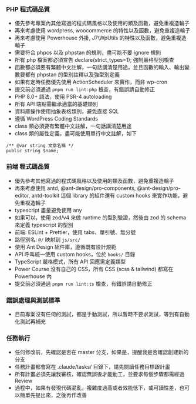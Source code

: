 ### PHP 程式碼品質
- 優先參考專案內其他寫過的程式碼風格以及使用的類及函數，避免重複造輪子
- 再來考慮使用 wordpress, woocommerce 的特性以及函數，避免重複造輪子
- 再來考慮使用 Powerhouse 外掛, J7\WpUtils 的特性以及函數，避免重複造輪子
- 需要符合 phpcs 以及 phpstan 的規則，盡可能不要 ignore 規則
- 所有 php 檔案都必須宣告 declare(strict_types=1); 強制嚴格型別檢查
- 函數都必須要有繁體中文註解，一句話講清楚用途，並且函數的輸入、輸出變數要都有 phpstan 的型別註釋以及強型別定義
- 如果有定時任務優先使用 ActionScheduler 來實作，而非 wp-cron
- 提交前必須通過 `pnpm run lint:php` 檢查，有錯誤請自動修正
- PHP 8.0+ 語法，使用 PSR-4 autoloading
- 所有 API 端點需繼承適當的基礎類別
- 資料庫操作使用抽象表格類別，避免直接 SQL
- 遵循 WordPress Coding Standards
- class 類必須要有繁體中文註解，一句話講清楚用途
- class 類的屬性定義，盡可能使用單行中文註解，如下
```
/** @var string 文章名稱 */
public string $name;
```

### 前端 程式碼品質
- 優先參考其他寫過的程式碼風格以及使用的類及函數，避免重複造輪子
- 再來考慮使用 antd, @ant-design/pro-components, @ant-design/pro-editor, antd-toolkit 這個 library 的組件還有 custom hooks 來實作功能，避免重複造輪子
- typescript 盡量避免使用 any
- 如果可以，使用 zod/v4 來做 runtime 的型別驗證，然後由 zod 的 schema 來定義 typescript 的型別
- 前端: ESLint + Prettier，使用 tabs、單引號、無分號
- 路徑別名: `@/` 映射到 `js/src/`
- 使用 Ant Design 組件庫，遵循既有設計規範
- API 呼叫統一使用 custom hooks，位於 `hooks/` 目錄
- TypeScript 嚴格模式，所有 API 回應需定義類型
- Power Course 沒有自己的 CSS，所有 CSS (scss & tailwind) 都寫在 Powerhouse 內
- 提交前必須通過 `pnpm run lint:ts` 檢查，有錯誤請自動修正

### 錯誤處理與測試標準
- 目前專案沒有任何的測試，都是手動測試，所以暫時不要求測試，等到有自動化測試再補充

### 任務執行
- 任何修改前，先確認是否在 master 分支，如果是，提醒我是否確認創建新的分支
- 任務計畫都會寫在 .claude/tasks/ 目錄下，請先閱讀任務目標跟計畫
- 所有計畫必須先讓我審核，確認無誤後才能動工，並要求每個步驟都需經過 Review
- 過程中，如果有發現代碼混亂，複雜度過高或者效能低下，或可讀性差，也可以簡單先提出來，之後再作改善
